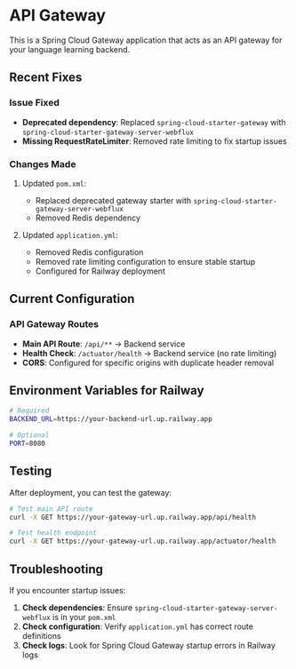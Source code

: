 # API Gateway

This is a Spring Cloud Gateway application that acts as an API gateway for your language learning backend.

## Recent Fixes

### Issue Fixed
- **Deprecated dependency**: Replaced `spring-cloud-starter-gateway` with `spring-cloud-starter-gateway-server-webflux`
- **Missing RequestRateLimiter**: Removed rate limiting to fix startup issues

### Changes Made
1. Updated `pom.xml`:
   - Replaced deprecated gateway starter with `spring-cloud-starter-gateway-server-webflux`
   - Removed Redis dependency

2. Updated `application.yml`:
   - Removed Redis configuration
   - Removed rate limiting configuration to ensure stable startup
   - Configured for Railway deployment

## Current Configuration

### API Gateway Routes
- **Main API Route**: `/api/**` → Backend service
- **Health Check**: `/actuator/health` → Backend service (no rate limiting)
- **CORS**: Configured for specific origins with duplicate header removal

## Environment Variables for Railway

```bash
# Required
BACKEND_URL=https://your-backend-url.up.railway.app

# Optional
PORT=8080
```

## Testing

After deployment, you can test the gateway:

```bash
# Test main API route
curl -X GET https://your-gateway-url.up.railway.app/api/health

# Test health endpoint
curl -X GET https://your-gateway-url.up.railway.app/actuator/health
```

## Troubleshooting

If you encounter startup issues:

1. **Check dependencies**: Ensure `spring-cloud-starter-gateway-server-webflux` is in your `pom.xml`
2. **Check configuration**: Verify `application.yml` has correct route definitions
3. **Check logs**: Look for Spring Cloud Gateway startup errors in Railway logs
